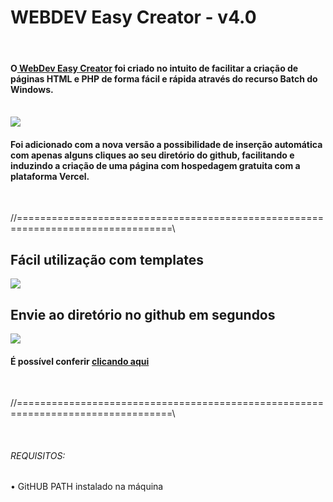 <h1>WEBDEV Easy Creator - v4.0</h1>
<br>
<h4>O<a href="https://webdeveasy.vercel.app/"> WebDev Easy Creator</a> foi criado no intuito de facilitar a criação de páginas HTML e PHP de forma fácil e rápida através do recurso Batch do Windows.</h4>
<br>
<img src="https://user-images.githubusercontent.com/58988379/172281664-1ab140ae-1a39-49a6-b5d0-fc374371ad07.png">
<br>
<h4>Foi adicionado com a nova versão a possibilidade de inserção automática com apenas alguns cliques ao seu diretório do github, facilitando e induzindo a criação de uma página com hospedagem gratuita com a plataforma Vercel.</h4>
<br>

//=================================================================================\\

<h2>Fácil utilização com templates</h2>
<img src="https://user-images.githubusercontent.com/58988379/172282311-84732c66-daa6-4b00-9e30-af8be944fc6c.png">
<br>
<h2>Envie ao diretório no github em segundos</h2>
<img src="https://user-images.githubusercontent.com/58988379/172282584-a1f3fc1d-e695-4e3c-b281-b6f0e912dc78.png">

<h4>É possível conferir <a href="https://webdeveasy.vercel.app/">clicando aqui</a></h4>

<br>
  
//=================================================================================\\

<br>

<h6>REQUISITOS:</h6>
<p>• GitHUB PATH instalado na máquina</p>
